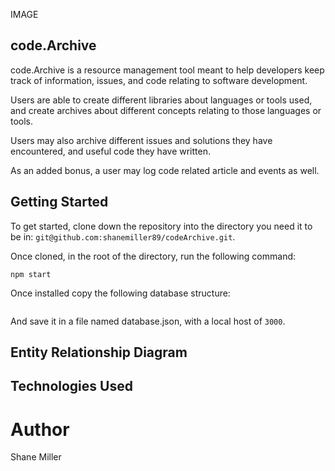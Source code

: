 IMAGE

## code.Archive

code.Archive is a resource management tool meant to help developers keep track of information, issues, and code relating to software development.

Users are able to create different libraries about languages or tools used, and create archives about different concepts relating to those languages or tools.

Users may also archive different issues and solutions they have encountered, and useful code they have written.

As an added bonus, a user may log code related article and events as well.

## Getting Started

To get started, clone down the repository into the directory you need it to be in: `git@github.com:shanemiller89/codeArchive.git`.

Once cloned, in the root of the directory, run the following command:

```npm start```

Once installed copy the following database structure:

```

```

And save it in a file named database.json, with a local host of `3000`.

## Entity Relationship Diagram

## Technologies Used

# Author
Shane Miller
